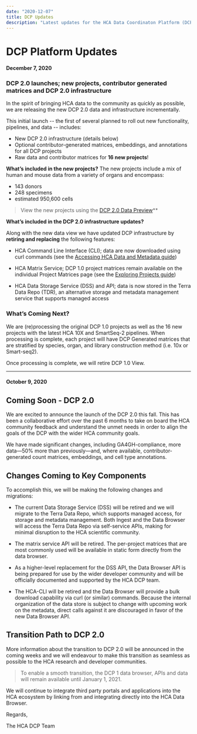 ```yaml
---
date: "2020-12-07"
title: DCP Updates
description: "Latest updates for the HCA Data Coordinaton Platform (DCP)."
---
```


# DCP Platform Updates

#### December 7, 2020

### DCP 2.0 launches; new projects, contributor generated matrices and DCP 2.0 infrastructure

In the spirit of bringing HCA data to the community as quickly as possible, we are releasing the new DCP 2.0 data and infrastructure incrementally. 

This initial launch -- the first of several planned to roll out new functionality, pipelines, and data -- includes: 
* New DCP 2.0 infrastructure (details below)
* Optional contributor-generated matrices, embeddings, and annotations for all DCP projects
* Raw data and contributor matrices for **16 new projects**!  

**What’s included in the new projects?**
The new projects include a mix of human and mouse data from a variety of organs and encompass:
* 143 donors
* 248 specimens
* estimated 950,600 cells

> View the new projects using the [DCP 2.0 Data Preview](/what-is-the-dcp-20-data-preview)**

**What’s included in the DCP 2.0 infrastructure updates?**

Along with the new data view we have updated DCP infrastructure by **retiring and replacing** the following features:

* HCA Command Line Interface (CLI); data are now downloaded using curl commands (see the [Accessing HCA Data and Metadata guide](/guides/quick-start-guide)) 


* HCA Matrix Service; DCP 1.0 project matrices remain available on the individual Project Matrices page (see the [Exploring Projects guide](/guides))


* HCA Data Storage Service (DSS) and API;  data is now stored in the Terra Data Repo (TDR), an alternative storage and metadata management service that supports managed access

### What’s Coming Next?

We are (re)processing the original DCP 1.0 projects as well as the 16 new projects with the latest HCA 10X and SmartSeq-2 pipelines. When processing is complete, each project will have DCP Generated matrices that are stratified by species, organ, and library construction method (i.e. 10x or Smart-seq2).

Once processing is complete, we will retire DCP 1.0 View. 

---

#### October 9, 2020
## Coming Soon - DCP 2.0

We are excited to announce the launch of the DCP 2.0 this fall. This has been a collaborative effort over the past 6 months to take on board the HCA community feedback and understand the unmet needs in order to align the goals of the DCP with the wider HCA community goals.

We have made significant changes, including GA4GH-compliance, more data—50% more than previously—and, where available, contributor-generated count matrices, embeddings, and cell type annotations.

## Changes Coming to Key Components


To accomplish this, we will be making the following changes and migrations:
 
* The current Data Storage Service (DSS) will be retired and we will migrate to the Terra Data Repo, which supports managed access, for storage and metadata management. Both Ingest and the Data Browser will access the Terra Data Repo via self-service APIs, making for minimal disruption to the HCA scientific community.


* The matrix service API will be retired.  The per-project matrices that are most commonly used will be available in static form directly from the data browser.

* As a higher-level replacement for the DSS API, the Data Browser API is being prepared for use by the wider developer community and will be officially documented and supported by the HCA DCP team.
 
* The HCA-CLI will be retired and the Data Browser will provide a bulk download capability via curl (or similar) commands.  Because the internal organization of the data store is subject to change with upcoming work on the metadata, direct calls against it are discouraged in favor of the new Data Browser API.


## Transition Path to DCP 2.0

More information about the transition to DCP 2.0 will be announced in the coming weeks and we will endeavour to make this transition as seamless as possible to the HCA research and developer communities.

> To enable a smooth transition, the DCP 1 data browser, APIs and data will remain available until January 1, 2021. 

We will continue to integrate third party portals and applications into the HCA ecosystem by linking from and integrating directly into the HCA Data Browser.  
 
Regards,

The HCA DCP Team


